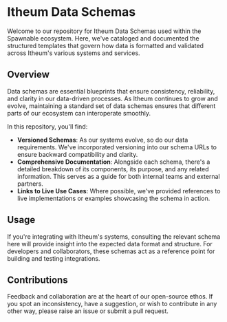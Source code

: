# Itheum Data Schemas

Welcome to our repository for Itheum Data Schemas used within the Spawnable ecosystem. Here, we've cataloged and documented the structured templates that govern how data is formatted and validated across Itheum's various systems and services.

## Overview

Data schemas are essential blueprints that ensure consistency, reliability, and clarity in our data-driven processes. As Itheum continues to grow and evolve, maintaining a standard set of data schemas ensures that different parts of our ecosystem can interoperate smoothly.

In this repository, you'll find:

- **Versioned Schemas**: As our systems evolve, so do our data requirements. We've incorporated versioning into our schema URLs to ensure backward compatibility and clarity.
- **Comprehensive Documentation**: Alongside each schema, there's a detailed breakdown of its components, its purpose, and any related information. This serves as a guide for both internal teams and external partners.
- **Links to Live Use Cases**: Where possible, we've provided references to live implementations or examples showcasing the schema in action.

## Usage

If you're integrating with Itheum's systems, consulting the relevant schema here will provide insight into the expected data format and structure. For developers and collaborators, these schemas act as a reference point for building and testing integrations.

## Contributions

Feedback and collaboration are at the heart of our open-source ethos. If you spot an inconsistency, have a suggestion, or wish to contribute in any other way, please raise an issue or submit a pull request.
